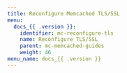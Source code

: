 ```yaml
---
title: Reconfigure Memcached TLS/SSL
menu:
  docs_{{ .version }}:
    identifier: mc-reconfigure-tls
    name: Reconfigure TLS/SSL
    parent: mc-memcached-guides
    weight: 46
menu_name: docs_{{ .version }}
---
```

